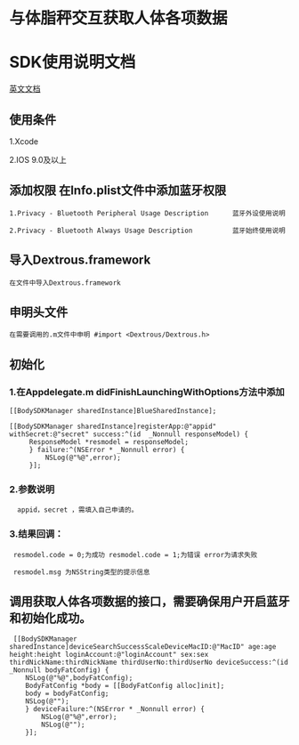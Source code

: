 # 与体脂秤交互获取人体各项数据

# SDK使用说明文档

[英文文档](https://github.com/yoda-fox/bodyfatSDK-ios/edit/main/README.md)  

## 使用条件

   1.Xcode
   
   2.IOS 9.0及以上
   
## 添加权限 在Info.plist文件中添加蓝牙权限

    1.Privacy - Bluetooth Peripheral Usage Description      蓝牙外设使用说明
   
    2.Privacy - Bluetooth Always Usage Description          蓝牙始终使用说明
   
## 导入Dextrous.framework

    在文件中导入Dextrous.framework
    
## 申明头文件

    在需要调用的.m文件中申明 #import <Dextrous/Dextrous.h>
    
## 初始化

  ### 1.在Appdelegate.m    didFinishLaunchingWithOptions方法中添加
    
    [[BodySDKManager sharedInstance]BlueSharedInstance];
    
    [[BodySDKManager sharedInstance]registerApp:@"appid" withSecret:@"secret" success:^(id  _Nonnull responseModel) {
         ResponseModel *resmodel = responseModel;
         } failure:^(NSError * _Nonnull error) {
             NSLog(@"%@",error);
         }];
         
  ### 2.参数说明
  
      appid，secret ，需填入自己申请的。
      
  ### 3.结果回调：
  
     resmodel.code = 0;为成功 resmodel.code = 1;为错误 error为请求失败
     
     resmodel.msg 为NSString类型的提示信息
     
## 调用获取人体各项数据的接口，需要确保用户开启蓝牙和初始化成功。
     
     [[BodySDKManager sharedInstance]deviceSearchSuccessScaleDeviceMacID:@"MacID" age:age height:height loginAccount:@"loginAccount" sex:sex thirdNickName:thirdNickName thirdUserNo:thirdUserNo deviceSuccess:^(id  _Nonnull bodyFatConfig) {
        NSLog(@"%@",bodyFatConfig);
        BodyFatConfig *body = [[BodyFatConfig alloc]init];
        body = bodyFatConfig;
        NSLog(@"");
        } deviceFailure:^(NSError * _Nonnull error) {
            NSLog(@"%@",error);
            NSLog(@"");
        }];
     
     
    
    

    
